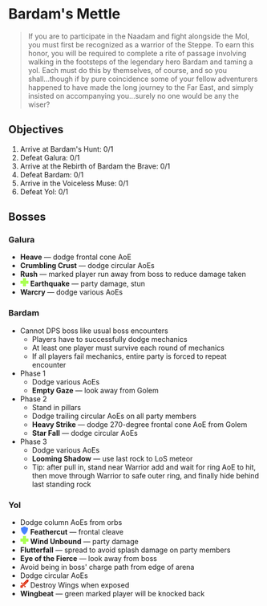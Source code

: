 # Bardam's Mettle

> If you are to participate in the Naadam and fight alongside the Mol, you must first be recognized as a warrior of the Steppe. To earn this honor, you will be required to complete a rite of passage involving walking in the footsteps of the legendary hero Bardam and taming a yol. Each must do this by themselves, of course, and so you shall...though if by pure coincidence some of your fellow adventurers happened to have made the long journey to the Far East, and simply insisted on accompanying you...surely no one would be any the wiser?

## Objectives

1. Arrive at Bardam's Hunt: 0/1
2. Defeat Galura: 0/1
3. Arrive at the Rebirth of Bardam the Brave: 0/1
4. Defeat Bardam: 0/1
5. Arrive in the Voiceless Muse: 0/1
6. Defeat Yol: 0/1

## Bosses

### Galura

- **Heave** — dodge frontal cone AoE
- **Crumbling Crust** — dodge circular AoEs
- **Rush** — marked player run away from boss to reduce damage taken
- ![](/assets/icons/role-healer.png) **Earthquake** — party damage, stun
- **Warcry** — dodge various AoEs

### Bardam

- Cannot DPS boss like usual boss encounters
  - Players have to successfully dodge mechanics
  - At least one player must survive each round of mechanics
  - If all players fail mechanics, entire party is forced to repeat encounter
- Phase 1
  - Dodge various AoEs
  - **Empty Gaze** — look away from Golem
- Phase 2
  - Stand in pillars
  - Dodge trailing circular AoEs on all party members
  - **Heavy Strike** — dodge 270-degree frontal cone AoE from Golem
  - **Star Fall** — dodge circular AoEs
- Phase 3
  - Dodge various AoEs
  - **Looming Shadow** — use last rock to LoS meteor
  - Tip: after pull in, stand near Warrior add and wait for ring AoE to hit, then move through Warrior to safe outer ring, and finally hide behind last standing rock

### Yol

- Dodge column AoEs from orbs
- ![](/assets/icons/role-tank.png) **Feathercut** — frontal cleave
- ![](/assets/icons/role-healer.png) **Wind Unbound** — party damage
- **Flutterfall** — spread to avoid splash damage on party members
- **Eye of the Fierce** — look away from boss
- Avoid being in boss' charge path from edge of arena
- Dodge circular AoEs
- ![](/assets/icons/role-dps.png) Destroy Wings when exposed
- **Wingbeat** — green marked player will be knocked back
